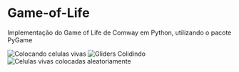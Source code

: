 # Game-of-Life
Implementação do Game of Life de Comway em Python, utilizando o pacote PyGame

![Colocando celulas vivas](https://media.giphy.com/media/9m1K8JxrSwIqaJCUAa/giphy.gif)
![Gliders Colidindo](https://media.giphy.com/media/k1WT2OIuizpLoMiGYG/giphy.gif)
![Celulas vivas colocadas aleatoriamente](https://media.giphy.com/media/eNOR79KKboqUtUUkfq/giphy.gif)
